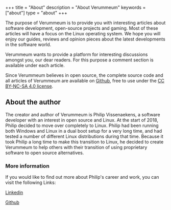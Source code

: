 +++
title = "About"
description = "About Verummeum"
keywords = ["about"]
type = "about"
+++


The purpose of Verummeum is to provide you with interesting articles about software development, open-source projects and gaming. Most of these articles will have a focus on the Linux operating system. We hope you will enjoy our guides, reviews and opinion pieces about the latest developments in the software world. 

Verummeum wants to provide a platform for interesting discussions amongst you, our dear readers. For this purpose a comment section is available under each article. 

Since Verummeum believes in open source, the complete source code and all articles of Verummeum are available on [Github](https://github.com/PhilipVis/Verummeum), free to use under the [CC BY-NC-SA 4.0 license](https://creativecommons.org/licenses/by-nc-sa/4.0/).

## About the author

The creator and author of Verummeum is Philip Vissenaekens, a software developer with an interest in open source and Linux. At the start of 2018, Philip decided to move over completely to Linux. Philip had been running both Windows and Linux in a dual boot setup for a very long time, and had tested a number of different Linux distributions during that time. Because it took Philip a long time to make this transition to Linux, he decided to create Verummeum to help others with their transition of using proprietary software to open source alternatives. 

### More information

If you would like to find out more about Philip's career and work, you can visit the following Links:

[Linkedin](https://www.linkedin.com/in/philipvissenaekens)

[Github](https://github.com/PhilipVis)